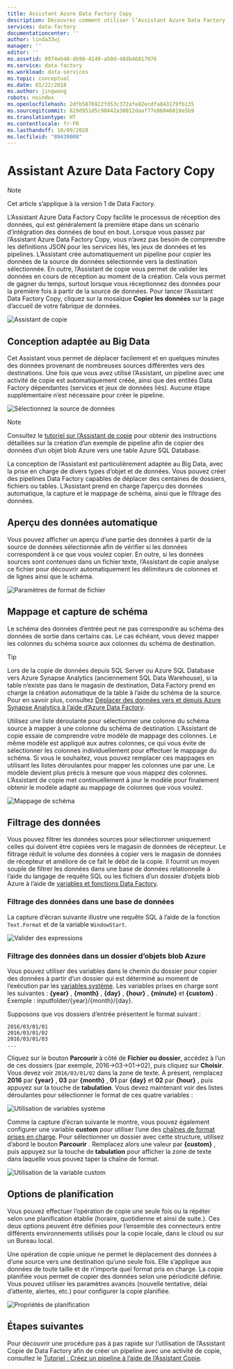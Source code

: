 ```yaml
---
title: Assistant Azure Data Factory Copy
description: Découvrez comment utiliser l’Assistant Azure Data Factory Copy pour copier des données à partir de sources de données prises en charge dans des récepteurs.
services: data-factory
documentationcenter: ''
author: linda33wj
manager: ''
editor: ''
ms.assetid: 0974eb40-db98-4149-a50d-48db46817076
ms.service: data-factory
ms.workload: data-services
ms.topic: conceptual
ms.date: 01/22/2018
ms.author: jingwang
robots: noindex
ms.openlocfilehash: 2dfb5876922fd53c372afe82ecdfa843179fb135
ms.sourcegitcommit: 829d951d5c90442a38012daaf77e86046018e5b9
ms.translationtype: HT
ms.contentlocale: fr-FR
ms.lasthandoff: 10/09/2020
ms.locfileid: "89439008"
---
```

# <a name="azure-data-factory-copy-wizard"></a>Assistant Azure Data Factory Copy
> [!NOTE]
> Cet article s’applique à la version 1 de Data Factory. 

L’Assistant Azure Data Factory Copy facilite le processus de réception des données, qui est généralement la première étape dans un scénario d’intégration des données de bout en bout. Lorsque vous passez par l’Assistant Azure Data Factory Copy, vous n’avez pas besoin de comprendre les définitions JSON pour les services liés, les jeux de données et les pipelines. L’Assistant crée automatiquement un pipeline pour copier les données de la source de données sélectionnée vers la destination sélectionnée. En outre, l’Assistant de copie vous permet de valider les données en cours de réception au moment de la création. Cela vous permet de gagner du temps, surtout lorsque vous réceptionnez des données pour la première fois à partir de la source de données. Pour lancer l’Assistant Data Factory Copy, cliquez sur la mosaïque **Copier les données** sur la page d’accueil de votre fabrique de données.

![Assistant de copie](./media/data-factory-copy-wizard/copy-data-wizard.png)

## <a name="designed-for-big-data"></a>Conception adaptée au Big Data
Cet Assistant vous permet de déplacer facilement et en quelques minutes des données provenant de nombreuses sources différentes vers des destinations. Une fois que vous avez utilisé l’Assistant, un pipeline avec une activité de copie est automatiquement créée, ainsi que des entités Data Factory dépendantes (services et jeux de données liés). Aucune étape supplémentaire n’est nécessaire pour créer le pipeline.   

![Sélectionnez la source de données](./media/data-factory-copy-wizard/select-data-source-page.png)

> [!NOTE]
> Consultez le [tutoriel sur l’Assistant de copie](data-factory-copy-data-wizard-tutorial.md) pour obtenir des instructions détaillées sur la création d’un exemple de pipeline afin de copier des données d’un objet blob Azure vers une table Azure SQL Database.
>
>

La conception de l’Assistant est particulièrement adaptée au Big Data, avec la prise en charge de divers types d’objet et de données. Vous pouvez créer des pipelines Data Factory capables de déplacer des centaines de dossiers, fichiers ou tables. L’Assistant prend en charge l’aperçu des données automatique, la capture et le mappage de schéma, ainsi que le filtrage des données.

## <a name="automatic-data-preview"></a>Aperçu des données automatique
Vous pouvez afficher un aperçu d’une partie des données à partir de la source de données sélectionnée afin de vérifier si les données correspondent à ce que vous voulez copier. En outre, si les données sources sont contenues dans un fichier texte, l’Assistant de copie analyse ce fichier pour découvrir automatiquement les délimiteurs de colonnes et de lignes ainsi que le schéma.

![Paramètres de format de fichier](./media/data-factory-copy-wizard/file-format-settings.png)

## <a name="schema-capture-and-mapping"></a>Mappage et capture de schéma
Le schéma des données d’entrée peut ne pas correspondre au schéma des données de sortie dans certains cas. Le cas échéant, vous devez mapper les colonnes du schéma source aux colonnes du schéma de destination.

> [!TIP]
> Lors de la copie de données depuis SQL Server ou Azure SQL Database vers Azure Synapse Analytics (anciennement SQL Data Warehouse), si la table n’existe pas dans le magasin de destination, Data Factory prend en charge la création automatique de la table à l’aide du schéma de la source. Pour en savoir plus, consultez [Déplacer des données vers et depuis Azure Synapse Analytics à l’aide d’Azure Data Factory](./data-factory-azure-sql-data-warehouse-connector.md).
>

Utilisez une liste déroulante pour sélectionner une colonne du schéma source à mapper à une colonne du schéma de destination. L’Assistant de copie essaie de comprendre votre modèle de mappage des colonnes. Le même modèle est appliqué aux autres colonnes, ce qui vous évite de sélectionner les colonnes individuellement pour effectuer le mappage du schéma. Si vous le souhaitez, vous pouvez remplacer ces mappages en utilisant les listes déroulantes pour mapper les colonnes une par une. Le modèle devient plus précis à mesure que vous mappez des colonnes. L’Assistant de copie met continuellement à jour le modèle pour finalement obtenir le modèle adapté au mappage de colonnes que vous voulez.     

![Mappage de schéma](./media/data-factory-copy-wizard/schema-mapping.png)

## <a name="filtering-data"></a>Filtrage des données
Vous pouvez filtrer les données sources pour sélectionner uniquement celles qui doivent être copiées vers le magasin de données de récepteur. Le filtrage réduit le volume des données à copier vers le magasin de données de récepteur et améliore de ce fait le débit de la copie. Il fournit un moyen souple de filtrer les données dans une base de données relationnelle à l’aide du langage de requête SQL ou les fichiers d’un dossier d’objets blob Azure à l’aide de [variables et fonctions Data Factory](data-factory-functions-variables.md).   

### <a name="filtering-of-data-in-a-database"></a>Filtrage des données dans une base de données
La capture d’écran suivante illustre une requête SQL à l’aide de la fonction `Text.Format` et de la variable `WindowStart`.

![Valider des expressions](./media/data-factory-copy-wizard/validate-expressions.png)

### <a name="filtering-of-data-in-an-azure-blob-folder"></a>Filtrage des données dans un dossier d’objets blob Azure
Vous pouvez utiliser des variables dans le chemin du dossier pour copier des données à partir d’un dossier qui est déterminé au moment de l’exécution par les [variables système](data-factory-functions-variables.md#data-factory-system-variables). Les variables prises en charge sont les suivantes : **{year}** , **{month}** , **{day}** , **{hour}** , **{minute}** et **{custom}** . Exemple : inputfolder/{year}/{month}/{day}.

Supposons que vos dossiers d’entrée présentent le format suivant :

```text
2016/03/01/01
2016/03/01/02
2016/03/01/03
...
```

Cliquez sur le bouton **Parcourir** à côté de **Fichier ou dossier**, accédez à l’un de ces dossiers (par exemple, 2016->03->01->02), puis cliquez sur **Choisir**. Vous devez voir `2016/03/01/02` dans la zone de texte. À présent, remplacez **2016** par **{year}** , **03** par **{month}** , **01** par **{day}** et **02** par **{hour}** , puis appuyez sur la touche de **tabulation**. Vous devez maintenant voir des listes déroulantes pour sélectionner le format de ces quatre variables :

![Utilisation de variables système](./media/data-factory-copy-wizard/blob-standard-variables-in-folder-path.png)   

Comme la capture d’écran suivante le montre, vous pouvez également configurer une variable **custom** pour utiliser l’une des [chaînes de format prises en charge](https://msdn.microsoft.com/library/8kb3ddd4.aspx). Pour sélectionner un dossier avec cette structure, utilisez d’abord le bouton **Parcourir** . Remplacez alors une valeur par **{custom}** , puis appuyez sur la touche de **tabulation** pour afficher la zone de texte dans laquelle vous pouvez taper la chaîne de format.     

![Utilisation de la variable custom](./media/data-factory-copy-wizard/blob-custom-variables-in-folder-path.png)

## <a name="scheduling-options"></a>Options de planification
Vous pouvez effectuer l’opération de copie une seule fois ou la répéter selon une planification établie (horaire, quotidienne et ainsi de suite.). Ces deux options peuvent être définies pour l’ensemble des connecteurs entre différents environnements utilisés pour la copie locale, dans le cloud ou sur un Bureau local.

Une opération de copie unique ne permet le déplacement des données à d’une source vers une destination qu’une seule fois. Elle s’applique aux données de toute taille et de n’importe quel format pris en charge. La copie planifiée vous permet de copier des données selon une périodicité définie. Vous pouvez utiliser les paramètres avancés (nouvelle tentative, délai d’attente, alertes, etc.) pour configurer la copie planifiée.

![Propriétés de planification](./media/data-factory-copy-wizard/scheduling-properties.png)

## <a name="next-steps"></a>Étapes suivantes
Pour découvrir une procédure pas à pas rapide sur l’utilisation de l’Assistant Copie de Data Factory afin de créer un pipeline avec une activité de copie, consultez le [Tutoriel : Créez un pipeline à l’aide de l’Assistant Copie](data-factory-copy-data-wizard-tutorial.md).
